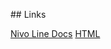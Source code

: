 ## Links

[Nivo Line Docs](https://nivo.rocks/line/)
[HTML](https://www.w3schools.com/tags/tag_button.asp)
